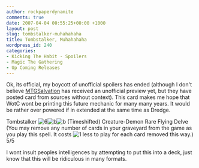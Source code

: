 ```yaml
---
author: rockpaperdynamite
comments: true
date: 2007-04-04 00:55:25+00:00 +1000
layout: post
slug: tombstalker-muhahahaha
title: Tombstalker, Muhahahaha
wordpress_id: 240
categories:
- Kicking The Habit - Spoilers
- Magic The Gathering
- Up Coming Releases
---
```


Ok, its official, my boycott of unofficial spoilers has ended (although I don't believe [MTGSalvation](http://mtgsalvation.com) has received an unofficial preview yet, but they have posted card from sources without context). This card makes me hope that WotC wont be printing this future mechanic for many many years. It would be rather over powered if in extended at the same time as Dredge.

Tombstalker ![6](http://forums.mtgsalvation.com/images/smilies/mana6.gif)![b](http://forums.mtgsalvation.com/images/smilies/manab.gif)![b](http://forums.mtgsalvation.com/images/smilies/manab.gif) (Timeshifted)
Creature-Demon Rare
Flying
Delve (You may remove any number of cards in your graveyard from the game as you play this spell. It costs ![1](http://forums.mtgsalvation.com/images/smilies/mana1.gif) less to play for each card removed this way.)
5/5

I wont insult peoples intelligences by attempting to put this into a deck, just know that this will be ridiculous in many formats.
